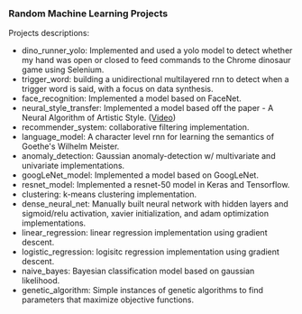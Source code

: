 ### Random Machine Learning Projects

Projects descriptions: 
- dino_runner_yolo: Implemented and used a yolo model to detect whether my hand was open or closed to feed commands to the Chrome dinosaur game using Selenium.
- trigger_word: building a unidirectional multilayered rnn to detect when a trigger word is said, with a focus on data synthesis.
- face_recognition: Implemented a model based on FaceNet.
- neural_style_transfer: Implemented a model based off the paper - A Neural Algorithm of Artistic Style. ([Video](https://www.linkedin.com/posts/nathaniel-andre_computervision-deeplearning-activity-6484430196412944384-Zjj3))
- recommender_system: collaborative filtering implementation.
- language_model: A character level rnn for learning the semantics of Goethe's Wilhelm Meister.
- anomaly_detection: Gaussian anomaly-detection w/ multivariate and univariate implementations.
- googLeNet_model: Implemented a model based on GoogLeNet.
- resnet_model: Implemented a resnet-50 model in Keras and Tensorflow.
- clustering: k-means clustering implementation.
- dense_neural_net: Manually built neural network with hidden layers and sigmoid/relu activation, xavier initialization, and adam optimization implementations.
- linear_regression: linear regression implementation using gradient descent.
- logistic_regression: logisitc regression implementation using gradient descent.
- naive_bayes: Bayesian classification model based on gaussian likelihood.
- genetic_algorithm: Simple instances of genetic algorithms to find parameters that maximize objective functions.